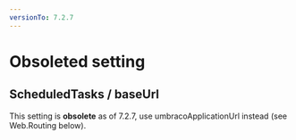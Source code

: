 ```yaml
---
versionTo: 7.2.7
---
```


# Obsoleted setting

## ScheduledTasks / baseUrl

This setting is **obsolete** as of 7.2.7, use umbracoApplicationUrl instead (see Web.Routing below).
